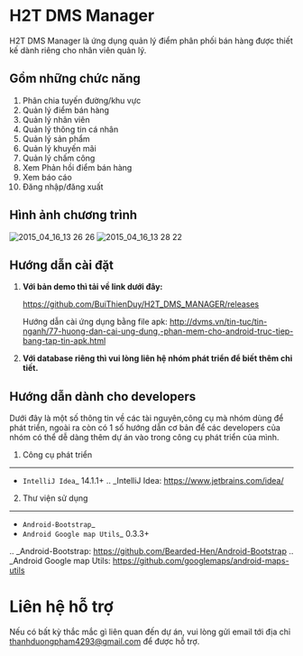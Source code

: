 H2T DMS Manager
===============
H2T DMS Manager là ứng dụng quản lý điểm phân phối bán hàng được thiết kế dành riêng cho nhân viên quản lý.

## Gồm những chức năng

 1. Phân chia tuyến đường/khu vực
 2. Quản lý điểm bán hàng
 3. Quản lý nhân viên
 4. Quản lý thông tin cá nhân
 5. Quản lý sản phẩm
 6. Quản lý khuyến mãi
 7. Quản lý chấm công
 8. Xem Phản hồi điểm bán hàng
 9. Xem báo cáo
 10. Đăng nhập/đăng xuất

## Hình ảnh chương trình
![2015_04_16_13 26 26](https://cloud.githubusercontent.com/assets/11812919/7176642/6a07142e-e44a-11e4-8915-9c61dcf73c05.png)
![2015_04_16_13 28 22](https://cloud.githubusercontent.com/assets/11812919/7176641/6a068c3e-e44a-11e4-86d6-e4db627cd608.png)

## Hướng dẫn cài đặt
 1. **Với bản demo thì tải về link dưới đây:**

    https://github.com/BuiThienDuy/H2T_DMS_MANAGER/releases
    
    Hướng dẫn cài ứng dụng bằng file apk: http://dvms.vn/tin-tuc/tin-nganh/77-huong-dan-cai-ung-dung,-phan-mem-cho-android-truc-tiep-bang-tap-tin-apk.html

 2. **Với database riêng thì vui lòng liên hệ nhóm phát triển để biết thêm chi tiết.** 


## Hướng dẫn dành cho developers
Dưới đây là một số thông tin về các tài nguyên,công cụ mà nhóm dùng để phát triển, ngoài ra còn có 1 số hướng dẫn cơ bản để các developers của nhóm có thể dễ dàng thêm dự án vào trong công cụ phát triển của mình.

1. Công cụ phát triển
---------------------
* `IntelliJ Idea`_ 14.1.1+
.. _IntelliJ Idea: https://www.jetbrains.com/idea/

2. Thư viện sử dụng
-------------------
* `Android-Bootstrap`_ 
* `Android Google map Utils`_ 0.3.3+

 .. _Android-Bootstrap: https://github.com/Bearded-Hen/Android-Bootstrap
 .. _Android Google map Utils: https://github.com/googlemaps/android-maps-utils

Liên hệ hỗ trợ
===============
Nếu có bất kỳ thắc mắc gì liên quan đến dự án, vui lòng gửi email tới địa chỉ thanhduongpham4293@gmail.com để được hỗ trợ.
